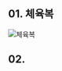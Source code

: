 ## 01. 체육복
![체육복](https://user-images.githubusercontent.com/102525066/194687428-ae06d407-d552-479e-8586-d10451dc9bb8.PNG)

## 02.
